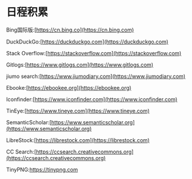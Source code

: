 # 日程积累

Bing国际版:[https://cn.bing.co](https://cn.bing.com)

DuckDuckGo:[https://duckduckgo.com](https://duckduckgo.com)

Stack Overflow:[https://stackoverflow.com](https://stackoverflow.com)

Gitlogs:[https://www.gitlogs.com](https://www.gitlogs.com)

jiumo search:[https://www.jiumodiary.com](https://www.jiumodiary.com)

Ebooke:[https://ebookee.org](https://ebookee.org)

Iconfinder:[https://www.iconfinder.com](https://www.iconfinder.com)

TinEye:[https://www.tineye.com](https://www.tineye.com)

SemanticScholar:[https://www.semanticscholar.org](https://www.semanticscholar.org)

LibreStock:[https://librestock.com](https://librestock.com)

CC Search:[https://ccsearch.creativecommons.org](https://ccsearch.creativecommons.org)

TinyPNG:https://tinypng.com


